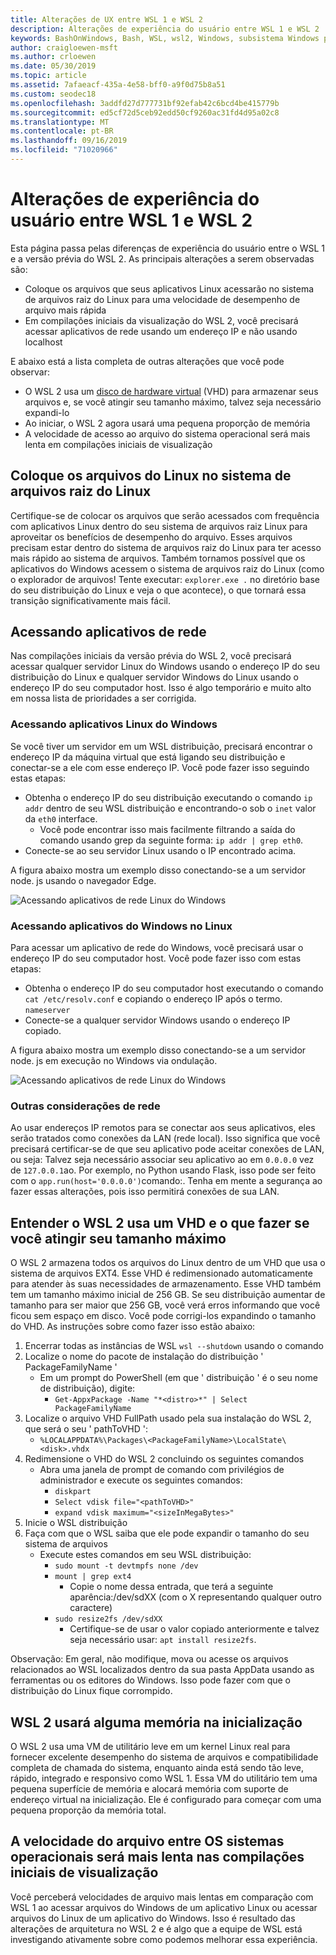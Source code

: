 ```yaml
---
title: Alterações de UX entre WSL 1 e WSL 2
description: Alterações de experiência do usuário entre WSL 1 e WSL 2
keywords: BashOnWindows, Bash, WSL, wsl2, Windows, subsistema Windows para Linux, windowssubsystem, Ubuntu, Debian, Suse, Windows 10
author: craigloewen-msft
ms.author: crloewen
ms.date: 05/30/2019
ms.topic: article
ms.assetid: 7afaeacf-435a-4e58-bff0-a9f0d75b8a51
ms.custom: seodec18
ms.openlocfilehash: 3addfd27d777731bf92efab42c6bcd4be415779b
ms.sourcegitcommit: ed5cf72d5ceb92edd50cf9260ac31fd4d95a02c8
ms.translationtype: MT
ms.contentlocale: pt-BR
ms.lasthandoff: 09/16/2019
ms.locfileid: "71020966"
---
```

# <a name="user-experience-changes-between-wsl-1-and-wsl-2"></a>Alterações de experiência do usuário entre WSL 1 e WSL 2

Esta página passa pelas diferenças de experiência do usuário entre o WSL 1 e a versão prévia do WSL 2. As principais alterações a serem observadas são:

- Coloque os arquivos que seus aplicativos Linux acessarão no sistema de arquivos raiz do Linux para uma velocidade de desempenho de arquivo mais rápida
- Em compilações iniciais da visualização do WSL 2, você precisará acessar aplicativos de rede usando um endereço IP e não usando localhost

E abaixo está a lista completa de outras alterações que você pode observar:

- O WSL 2 usa um [disco de hardware virtual](https://en.wikipedia.org/wiki/VHD_(file_format)) (VHD) para armazenar seus arquivos e, se você atingir seu tamanho máximo, talvez seja necessário expandi-lo
- Ao iniciar, o WSL 2 agora usará uma pequena proporção de memória
- A velocidade de acesso ao arquivo do sistema operacional será mais lenta em compilações iniciais de visualização

## <a name="place-your-linux-files-in-your-linux-root-file-system"></a>Coloque os arquivos do Linux no sistema de arquivos raiz do Linux
Certifique-se de colocar os arquivos que serão acessados com frequência com aplicativos Linux dentro do seu sistema de arquivos raiz Linux para aproveitar os benefícios de desempenho do arquivo. Esses arquivos precisam estar dentro do sistema de arquivos raiz do Linux para ter acesso mais rápido ao sistema de arquivos. Também tornamos possível que os aplicativos do Windows acessem o sistema de arquivos raiz do Linux (como o explorador de arquivos! Tente executar: `explorer.exe .` no diretório base do seu distribuição do Linux e veja o que acontece), o que tornará essa transição significativamente mais fácil. 

## <a name="accessing-network-applications"></a>Acessando aplicativos de rede
Nas compilações iniciais da versão prévia do WSL 2, você precisará acessar qualquer servidor Linux do Windows usando o endereço IP do seu distribuição do Linux e qualquer servidor Windows do Linux usando o endereço IP do seu computador host. Isso é algo temporário e muito alto em nossa lista de prioridades a ser corrigida.

### <a name="accessing-linux-applications-from-windows"></a>Acessando aplicativos Linux do Windows
Se você tiver um servidor em um WSL distribuição, precisará encontrar o endereço IP da máquina virtual que está ligando seu distribuição e conectar-se a ele com esse endereço IP. Você pode fazer isso seguindo estas etapas:

- Obtenha o endereço IP do seu distribuição executando o comando `ip addr` dentro de seu WSL distribuição e encontrando-o sob o `inet` valor da `eth0` interface.
   - Você pode encontrar isso mais facilmente filtrando a saída do comando usando grep da seguinte forma: `ip addr | grep eth0`.
- Conecte-se ao seu servidor Linux usando o IP encontrado acima.

A figura abaixo mostra um exemplo disso conectando-se a um servidor node. js usando o navegador Edge.

![Acessando aplicativos de rede Linux do Windows](media/wsl2-network-w2l.jpg)

### <a name="accessing-windows-applications-from-linux"></a>Acessando aplicativos do Windows no Linux
Para acessar um aplicativo de rede do Windows, você precisará usar o endereço IP do seu computador host. Você pode fazer isso com estas etapas:

- Obtenha o endereço IP do seu computador host executando o comando `cat /etc/resolv.conf` e copiando o endereço IP após o termo. `nameserver` 
- Conecte-se a qualquer servidor Windows usando o endereço IP copiado.

A figura abaixo mostra um exemplo disso conectando-se a um servidor node. js em execução no Windows via ondulação. 

![Acessando aplicativos de rede Linux do Windows](media/wsl2-network-l2w.png)

### <a name="other-networking-considerations"></a>Outras considerações de rede

Ao usar endereços IP remotos para se conectar aos seus aplicativos, eles serão tratados como conexões da LAN (rede local). Isso significa que você precisará certificar-se de que seu aplicativo pode aceitar conexões de LAN, ou seja: Talvez seja necessário associar seu aplicativo ao em `0.0.0.0` vez de `127.0.0.1`ao. Por exemplo, no Python usando Flask, isso pode ser feito com o `app.run(host='0.0.0.0')`comando:. Tenha em mente a segurança ao fazer essas alterações, pois isso permitirá conexões de sua LAN. 

## <a name="understanding-wsl-2-uses-a-vhd-and-what-to-do-if-you-reach-its-max-size"></a>Entender o WSL 2 usa um VHD e o que fazer se você atingir seu tamanho máximo
O WSL 2 armazena todos os arquivos do Linux dentro de um VHD que usa o sistema de arquivos EXT4. Esse VHD é redimensionado automaticamente para atender às suas necessidades de armazenamento. Esse VHD também tem um tamanho máximo inicial de 256 GB. Se seu distribuição aumentar de tamanho para ser maior que 256 GB, você verá erros informando que você ficou sem espaço em disco. Você pode corrigi-los expandindo o tamanho do VHD. As instruções sobre como fazer isso estão abaixo:

1. Encerrar todas as instâncias de WSL `wsl --shutdown` usando o comando
2. Localize o nome do pacote de instalação do distribuição ' PackageFamilyName '
   - Em um prompt do PowerShell (em que ' distribuição ' é o seu nome de distribuição), digite:
      - `Get-AppxPackage -Name "*<distro>*" | Select PackageFamilyName`
3. Localize o arquivo VHD FullPath usado pela sua instalação do WSL 2, que será o seu ' pathToVHD ':
     - `%LOCALAPPDATA%\Packages\<PackageFamilyName>\LocalState\<disk>.vhdx`
4. Redimensione o VHD do WSL 2 concluindo os seguintes comandos
   - Abra uma janela de prompt de comando com privilégios de administrador e execute os seguintes comandos:
      - `diskpart`
      - `Select vdisk file="<pathToVHD>"`
      - `expand vdisk maximum="<sizeInMegaBytes>"`
5. Inicie o WSL distribuição
6. Faça com que o WSL saiba que ele pode expandir o tamanho do seu sistema de arquivos
   - Execute estes comandos em seu WSL distribuição:
      - `sudo mount -t devtmpfs none /dev`
      - `mount | grep ext4`
         - Copie o nome dessa entrada, que terá a seguinte aparência:/dev/sdXX (com o X representando qualquer outro caractere)
      - `sudo resize2fs /dev/sdXX`
         - Certifique-se de usar o valor copiado anteriormente e talvez seja necessário usar: `apt install resize2fs`.

Observação: Em geral, não modifique, mova ou acesse os arquivos relacionados ao WSL localizados dentro da sua pasta AppData usando as ferramentas ou os editores do Windows. Isso pode fazer com que o distribuição do Linux fique corrompido.

## <a name="wsl-2-will-use-some-memory-on-startup"></a>WSL 2 usará alguma memória na inicialização
O WSL 2 usa uma VM de utilitário leve em um kernel Linux real para fornecer excelente desempenho do sistema de arquivos e compatibilidade completa de chamada do sistema, enquanto ainda está sendo tão leve, rápido, integrado e responsivo como WSL 1. Essa VM do utilitário tem uma pequena superfície de memória e alocará memória com suporte de endereço virtual na inicialização. Ele é configurado para começar com uma pequena proporção da memória total.

## <a name="cross-os-file-speed-will-be-slower-in-initial-preview-builds"></a>A velocidade do arquivo entre OS sistemas operacionais será mais lenta nas compilações iniciais de visualização
Você perceberá velocidades de arquivo mais lentas em comparação com WSL 1 ao acessar arquivos do Windows de um aplicativo Linux ou acessar arquivos do Linux de um aplicativo do Windows. Isso é resultado das alterações de arquitetura no WSL 2 e é algo que a equipe de WSL está investigando ativamente sobre como podemos melhorar essa experiência.
